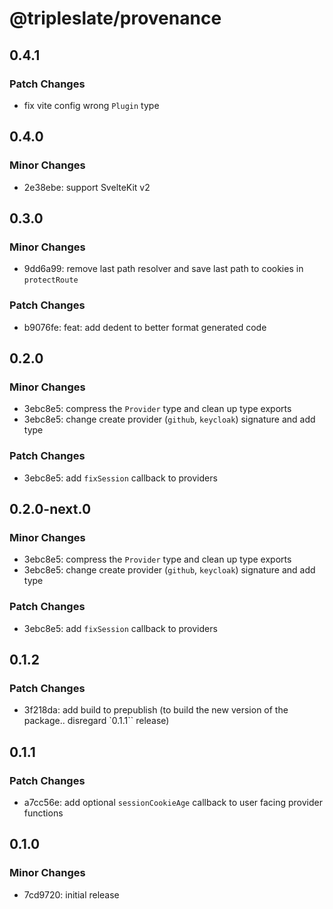 # @tripleslate/provenance

## 0.4.1

### Patch Changes

- fix vite config wrong `Plugin` type

## 0.4.0

### Minor Changes

- 2e38ebe: support SvelteKit v2

## 0.3.0

### Minor Changes

- 9dd6a99: remove last path resolver and save last path to cookies in `protectRoute`

### Patch Changes

- b9076fe: feat: add dedent to better format generated code

## 0.2.0

### Minor Changes

- 3ebc8e5: compress the `Provider` type and clean up type exports
- 3ebc8e5: change create provider (`github`, `keycloak`) signature and add type

### Patch Changes

- 3ebc8e5: add `fixSession` callback to providers

## 0.2.0-next.0

### Minor Changes

- 3ebc8e5: compress the `Provider` type and clean up type exports
- 3ebc8e5: change create provider (`github`, `keycloak`) signature and add type

### Patch Changes

- 3ebc8e5: add `fixSession` callback to providers

## 0.1.2

### Patch Changes

- 3f218da: add build to prepublish (to build the new version of the package.. disregard `0.1.1`` release)

## 0.1.1

### Patch Changes

- a7cc56e: add optional `sessionCookieAge` callback to user facing provider functions

## 0.1.0

### Minor Changes

- 7cd9720: initial release
